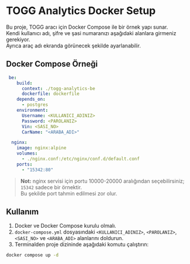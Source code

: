 # TOGG Analytics Docker Setup

Bu proje, TOGG aracı için Docker Compose ile bir örnek yapı sunar.  
Kendi kullanıcı adı, şifre ve şasi numaranızı aşağıdaki alanlara girmeniz gerekiyor.  
Ayrıca araç adı ekranda görünecek şekilde ayarlanabilir.

## Docker Compose Örneği

```yaml
 be:
    build:
      context: ./togg-analytics-be
      dockerfile: dockerfile
    depends_on:
      - postgres
    environment:
      Username: <KULLANICI_ADINIZ>
      Password: <PAROLANIZ>
      Vin: <SASI_NO>
      CarName: "<ARABA_ADI>"

  nginx:
    image: nginx:alpine
    volumes:
      - ./nginx.conf:/etc/nginx/conf.d/default.conf
    ports:
      - "15342:80"
```
> **Not:** nginx servisi için portu 10000-20000 aralığından seçebilirsiniz; `15342` sadece bir örnektir.  
> Bu şekilde port tahmin edilmesi zor olur.

## Kullanım

1. Docker ve Docker Compose kurulu olmalı.
2. `docker-compose.yml` dosyasındaki `<KULLANICI_ADINIZ>`, `<PAROLANIZ>`, `<SASI_NO>` ve `<ARABA_ADI>` alanlarını doldurun.
3. Terminalden proje dizininde aşağıdaki komutu çalıştırın:

```bash
docker compose up -d
```
